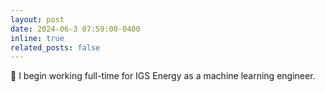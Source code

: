 ```yaml
---
layout: post
date: 2024-06-3 07:59:00-0400
inline: true
related_posts: false
---
```


💼 I begin working full-time for IGS Energy as a machine learning engineer.
